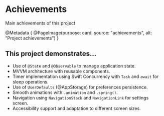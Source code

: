 # Achievements

Main achievements of this project

@Metadata {
    @PageImage(purpose: card,
               source: "achievements",
               alt: "Project achievements")
}

## This project demonstrates…

- Use of `@State` and `@Observable` to manage application state.
- MVVM architecture with reusable components.
- Timer implementation using Swift Concurrency with `Task` and `await` for sleep operations.
- Use of `UserDefaults` (@AppStorage) for preferences persistence.
- Smooth animations with `.animation` and `.spring()`.
- Navigation using `NavigationStack` and `NavigationLink` for settings screen.
- Accessibility support and adaptation to different screen sizes.
